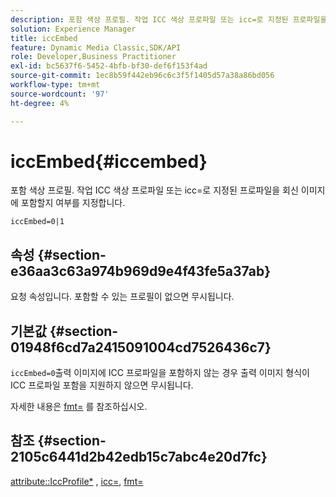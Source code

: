 ```yaml
---
description: 포함 색상 프로필. 작업 ICC 색상 프로파일 또는 icc=로 지정된 프로파일을 회신 이미지에 포함할지 여부를 지정합니다.
solution: Experience Manager
title: iccEmbed
feature: Dynamic Media Classic,SDK/API
role: Developer,Business Practitioner
exl-id: bc5637f6-5452-4bfb-bf30-def6f153f4ad
source-git-commit: 1ec8b59f442eb96c6c3f5f1405d57a38a86bd056
workflow-type: tm+mt
source-wordcount: '97'
ht-degree: 4%

---
```


# iccEmbed{#iccembed}

포함 색상 프로필. 작업 ICC 색상 프로파일 또는 icc=로 지정된 프로파일을 회신 이미지에 포함할지 여부를 지정합니다.

`iccEmbed=0|1`

## 속성 {#section-e36aa3c63a974b969d9e4f43fe5a37ab}

요청 속성입니다. 포함할 수 있는 프로필이 없으면 무시됩니다.

## 기본값 {#section-01948f6cd7a2415091004cd7526436c7}

`iccEmbed=0`출력 이미지에 ICC 프로파일을 포함하지 않는 경우 출력 이미지 형식이 ICC 프로파일 포함을 지원하지 않으면 무시됩니다.

자세한 내용은 [fmt=](../../../../../is-api/http-ref/image-serving-api-ref/c-http-protocol-reference/c-command-reference/r-is-http-fmt.md#reference-cdf10043423b45ba9fe15157fb3ae37a) 를 참조하십시오.

## 참조 {#section-2105c6441d2b42edb15c7abc4e20d7fc}

[attribute::IccProfile*](../../../../../is-api/image-catalog/image-serving-api-ref/c-image-catalog-reference/c-icc-profile-map-reference/c-icc-profile-map-reference.md#concept-57b9148ce55249cd825cb7ee19ed057c) ,  [icc=](../../../../../is-api/http-ref/image-serving-api-ref/c-http-protocol-reference/c-command-reference/r-icc.md#reference-182b5679e21e4df3b4d330535a5a7517),  [fmt=](../../../../../is-api/http-ref/image-serving-api-ref/c-http-protocol-reference/c-command-reference/r-is-http-fmt.md#reference-cdf10043423b45ba9fe15157fb3ae37a)

